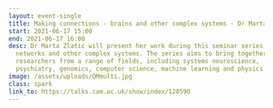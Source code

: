 ```yaml
---
layout: event-single
title: Making connections - brains and other complex systems - Dr Marta Zlatic
start: 2021-06-17 15:00
end: 2021-06-17 16:00
desc: Dr Marta Zlatic will present her work during this seminar series on brain
  networks and other complex systems. The series aims to bring together
  researchers from a range of fields, including systems neuroscience,
  psychiatry, genomics, computer science, machine learning and physics.
image: /assets/uploads/QMmulti.jpg
class: spark
link_to: https://talks.cam.ac.uk/show/index/128590
---
```

